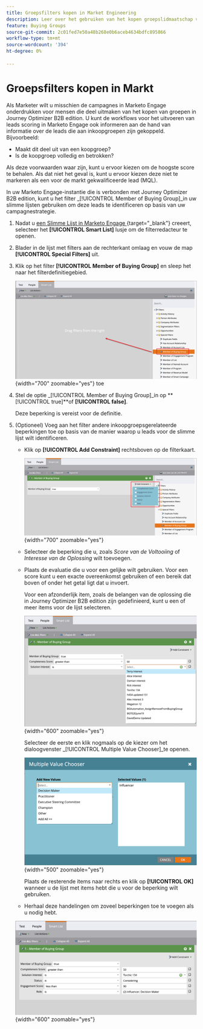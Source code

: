 ```yaml
---
title: Groepsfilters kopen in Market Engineering
description: Leer over het gebruiken van het kopen groepslidmaatschap voor het bepalen van filters in Marketo Engage Slimme Lijsten.
feature: Buying Groups
source-git-commit: 2c01fed7e50a48b268e0b6aceb4634bdfc895866
workflow-type: tm+mt
source-wordcount: '394'
ht-degree: 0%

---
```


# Groepsfilters kopen in Markt

Als Marketer wilt u misschien de campagnes in Marketo Engage onderdrukken voor mensen die deel uitmaken van het kopen van groepen in Journey Optimizer B2B edition. U kunt de workflows voor het uitvoeren van leads scoring in Marketo Engage ook informeren aan de hand van informatie over de leads die aan inkoopgroepen zijn gekoppeld. Bijvoorbeeld:

* Maakt dit deel uit van een koopgroep?
* Is de koopgroep volledig en betrokken?

Als deze voorwaarden waar zijn, kunt u ervoor kiezen om de hoogste score te behalen. Als dat niet het geval is, kunt u ervoor kiezen deze niet te markeren als een voor de markt gekwalificeerde lead (MQL).

In uw Marketo Engage-instantie die is verbonden met Journey Optimizer B2B edition, kunt u het filter _[!UICONTROL Member of Buying Group]_in uw slimme lijsten gebruiken om deze leads te identificeren op basis van uw campagnestrategie.

1. Nadat u [ een Slimme Lijst in Marketo Engage ](https://experienceleague.adobe.com/en/docs/marketo/using/product-docs/core-marketo-concepts/smart-lists-and-static-lists/creating-a-smart-list/create-a-smart-list) {target="_blank"} creeert, selecteer het **[!UICONTROL Smart List]** lusje om de filterredacteur te openen.

1. Blader in de lijst met filters aan de rechterkant omlaag en vouw de map **[!UICONTROL Special Filters]** uit.

1. Klik op het filter **[!UICONTROL Member of Buying Group]** en sleep het naar het filterdefinitiegebied.

   ![ voeg het Lid van het Kopen filter van de Groep aan de Slimme Lijst ](./assets/me-member-of-buying-group-filter-add.png){width="700" zoomable="yes"} toe

1. Stel de optie _[!UICONTROL Member of Buying Group]_in op **[!UICONTROL true]**of **[!UICONTROL false]**.

   Deze beperking is vereist voor de definitie.

1. (Optioneel) Voeg aan het filter andere inkoopgroepsgerelateerde beperkingen toe op basis van de manier waarop u leads voor de slimme lijst wilt identificeren.

   * Klik op **[!UICONTROL Add Constraint]** rechtsboven op de filterkaart.

     ![ Uitgezochte een andere beperking ](./assets/me-member-of-buying-group-filter-add-constraint.png){width="700" zoomable="yes"}

   * Selecteer de beperking die u, zoals _Score van de Voltooiing_ of _Interesse van de Oplossing_ wilt toevoegen.

   * Plaats de evaluatie die u voor een gelijke wilt gebruiken. Voor een score kunt u een exacte overeenkomst gebruiken of een bereik dat boven of onder het getal ligt dat u invoert.

     Voor een afzonderlijk item, zoals de belangen van de oplossing die in Journey Optimizer B2B edition zijn gedefinieerd, kunt u een of meer items voor de lijst selecteren.

     ![ selecteer een waarde voor de beperking van de lijst ](./assets/me-member-of-buying-group-filter-constraint-list.png){width="600" zoomable="yes"}

     Selecteer de eerste en klik nogmaals op de kiezer om het dialoogvenster _[!UICONTROL Multiple Value Chooser]_te openen.

     ![ Uitgezochte veelvoudige waarden voor de beperking ](./assets/me-member-of-buying-group-filter-constraint-multiple-value.png){width="500" zoomable="yes"}

     Plaats de resterende items naar rechts en klik op **[!UICONTROL OK]** wanneer u de lijst met items hebt die u voor de beperking wilt gebruiken.

   * Herhaal deze handelingen om zoveel beperkingen toe te voegen als u nodig hebt.

   ![ Lid van het Kopen filter van de Groep met veelvoudige beperkingen ](./assets/me-member-of-buying-group-filter-constraints-complete.png){width="600" zoomable="yes"}
